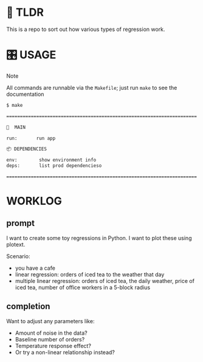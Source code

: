 # 👋 TLDR

This is a repo to sort out how various types of regression work.

# 🎛️ USAGE

> [!NOTE]
> All commands are runnable via the `Makefile`; just run `make` to see the documentation

```sh
$ make

======================================================================

🚀  MAIN

run:       run app

📦 DEPENDENCIES

env:        show environment info
deps:       list prod dependencieso

======================================================================
```

# WORKLOG

## prompt

I want to create some toy regressions in Python. I want to plot these using plotext.

Scenario:
* you have a cafe
* linear regression: orders of iced tea to the weather that day
* multiple linear regression: orders of iced tea, the daily weather, price of iced tea, number of office workers in a 5-block radius

## completion

Want to adjust any parameters like:
* Amount of noise in the data?
* Baseline number of orders?
* Temperature response effect?
* Or try a non-linear relationship instead?
